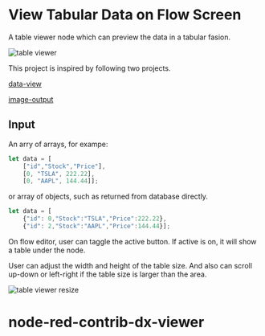 # View Tabular Data on Flow Screen

A table viewer node which can preview the data in a tabular fasion. 

![table viewer](https://github.com/GuanyiLi-Craig/static-files/blob/422bc7a9b5dba629ca61a82363e9983c58ad855d/node-red-contrib-dx-viewer/dx_viewer.gif)

This project is inspired by following two projects.

[data-view](https://github.com/mblackstock/node-red-contrib-data-view)

[image-output](https://github.com/rikukissa/node-red-contrib-image-output)

## Input

An arry of arrays, for exampe:

```javascript
let data = [
    ["id","Stock","Price"],
    [0, "TSLA", 222.22],
    [0, "AAPL", 144.44]];
```
or array of objects, such as returned from database directly. 
```javascript
let data = [
    {"id": 0,"Stock":"TSLA","Price":222.22},
    {"id": 2,"Stock":"AAPL","Price":144.44}];
```

On flow editor, user can taggle the active button. If active is on, it will show a table under the node. 

User can adjust the width and height of the table size. And also can scroll up-down or left-right if the table size is larger than the area. 

![table viewer resize](https://github.com/GuanyiLi-Craig/static-files/blob/422bc7a9b5dba629ca61a82363e9983c58ad855d/node-red-contrib-dx-viewer/dx_viewer_size.gif)
# node-red-contrib-dx-viewer
